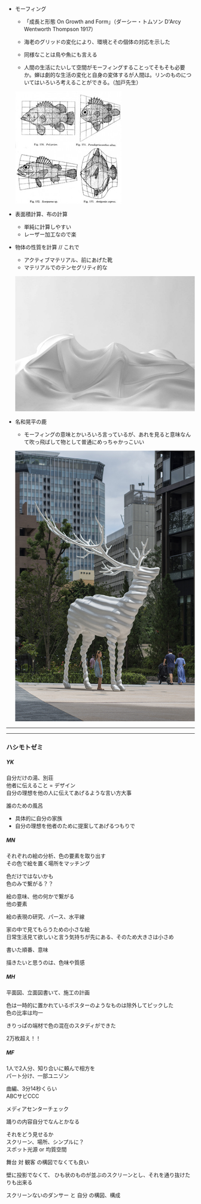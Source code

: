 - モーフィング  
  - 「成長と形態 On Growth and Form」（ダーシー・トムソン D'Arcy Wentworth Thompson 1917）  
  - 海老のグリッドの変化により、環境とその個体の対応を示した  
  - 同様なことは鳥や魚にも言える  

  - 人間の生活にたいして空間がモーフィングすることってそもそも必要か。蝉は劇的な生活の変化と自身の変体するが人間は。リンのものについてはいろいろ考えることができる。（加戸先生）  

  ![photo](photo/On-Growth.jpg)



- 表面積計算、布の計算  
  - 単純に計算しやすい  
  - レーザー加工なので楽


- 物体の性質を計算 // これで
  - アクティブマテリアル、前にあげた靴  
  - マテリアルでのテンセグリティ的な  

  ![photo](photo/Active-Shoes-01.jpg)



- 名和晃平の鹿  
  - モーフィングの意味とかいろいろ言っているが、あれを見ると意味なんて吹っ飛ばして物として普通にめっちゃかっこいい  

  ![photo](photo/Nawa-01.jpg)




---  

---  

### ハシモトゼミ  

##### YK  

自分だけの湯、別荘  
他者に伝えること = デザイン  
自分の理想を他の人に伝えてあげるような言い方大事  

誰のための風呂  
- 具体的に自分の家族  
- 自分の理想を他者のために提案してあげるつもりで  


##### MN  

それぞれの絵の分析、色の要素を取り出す  
その色で絵を置く場所をマッチング  

色だけではないかも  
色のみで繋がる？？  

絵の意味、他の何かで繋がる  
他の要素  

絵の表現の研究、パース、水平線  

家の中で見てもらうための小さな絵  
日常生活見て欲しいと言う気持ちが先にある、そのため大きさは小さめ  

書いた順番、意味  

描きたいと思うのは、色味や質感  


##### MH  

平面図、立面図書いて、施工の計画  

色は一時的に置かれているポスターのようなものは除外してピックした  
色の比率は均一  

きりっぱの端材で色の混在のスタディができた  

2万枚超え！！  


##### MF  

1人で2人分、知り合いに頼んで相方を  
パート分け、一部ユニゾン

曲編、3分14秒くらい  
ABCサビCCC  

メディアセンターチェック  

踊りの内容自分でなんとかなる  

それをどう見せるか  
スクリーン、場所、シンプルに？  
スポット光源 or 均質空間  

舞台 対 観客 の構図でなくても良い  

壁に投影でなくて、
ひも状のものが並ぶのスクリーンとし、それを通り抜けたりも出来る  

スクリーンないのダンサー と 自分 の構図、構成
